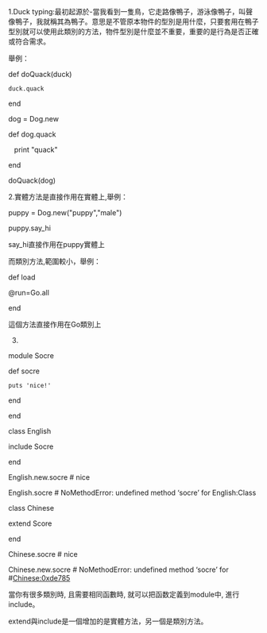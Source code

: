 1.Duck typing:最初起源於-當我看到一隻鳥，它走路像鴨子，游泳像鴨子，叫聲像鴨子，我就稱其為鴨子。意思是不管原本物件的型別是用什麼，只要套用在鴨子型別就可以使用此類別的方法，物件型別是什麼並不重要，重要的是行為是否正確或符合需求。

舉例：

def doQuack(duck)

    duck.quack
    
end

dog = Dog.new

def dog.quack

    print "quack"
    
end

doQuack(dog)

2.實體方法是直接作用在實體上,舉例：

puppy = Dog.new("puppy","male")

puppy.say_hi

say_hi直接作用在puppy實體上

而類別方法,範圍較小，舉例：

def load

  @run=Go.all
  
end

這個方法直接作用在Go類別上

3.
module Socre

  def socre

    puts 'nice!'  

  end 

end

class English

  include Socre

end 

English.new.socre # nice

English.socre # NoMethodError: undefined method ‘socre’ for English:Class 

class Chinese   

  extend Score

end 

Chinese.socre # nice

Chinese.new.socre # NoMethodError: undefined method ‘socre’ for #<Chinese:0xde785>

當你有很多類別時, 且需要相同函數時, 就可以把函数定義到module中, 進行include。

extend與include是一個增加的是實體方法，另一個是類別方法。
